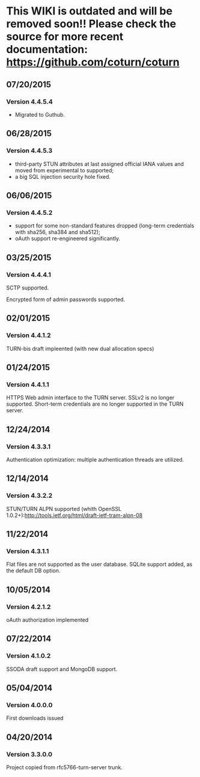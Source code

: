# This WIKI is outdated and will be removed soon!! Please check the source for more recent documentation: https://github.com/coturn/coturn #

## 07/20/2015 ##
### Version 4.4.5.4 ###
  * Migrated to Guthub.

## 06/28/2015 ##
### Version 4.4.5.3 ###
  * third-party STUN attributes at last assigned official IANA values and moved from experimental to supported;
  * a big SQL injection security hole fixed.

## 06/06/2015 ##
### Version 4.4.5.2 ###

  * support for some non-standard features dropped (long-term credentials with sha256, sha384 and sha512);
  * oAuth support re-engineered significantly.

## 03/25/2015 ##
### Version 4.4.4.1 ###

SCTP supported.

Encrypted form of admin passwords supported.

## 02/01/2015 ##
### Version 4.4.1.2 ###

TURN-bis draft impleented (with new dual allocation specs)

## 01/24/2015 ##
### Version 4.4.1.1 ###

HTTPS Web admin interface to the TURN server.
SSLv2 is no longer supported.
Short-term credentials are no longer supported in the TURN server.

## 12/24/2014 ##
### Version 4.3.3.1 ###

Authentication optimization: multiple authentication threads are utilized.

## 12/14/2014 ##
### Version 4.3.2.2 ###

STUN/TURN ALPN supported (whith OpenSSL 1.0.2+):http://tools.ietf.org/html/draft-ietf-tram-alpn-08

## 11/22/2014 ##
### Version 4.3.1.1 ###

Flat files are not supported as the user database.
SQLite support added, as the default DB option.

## 10/05/2014 ##
### Version 4.2.1.2 ###

oAuth authorization implemented

## 07/22/2014 ##
### Version 4.1.0.2 ###

SSODA draft support and MongoDB support.

## 05/04/2014 ##
### Version 4.0.0.0 ###

First downloads issued

## 04/20/2014 ##
### Version 3.3.0.0 ###

Project copied from rfc5766-turn-server trunk.